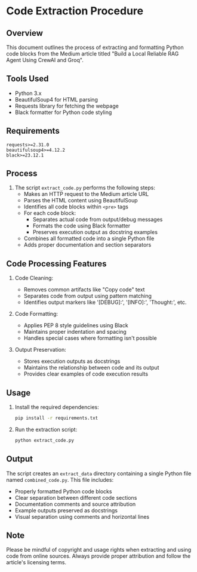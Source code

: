 # Code Extraction Procedure

## Overview
This document outlines the process of extracting and formatting Python code blocks from the Medium article titled "Build a Local Reliable RAG Agent Using CrewAI and Groq".

## Tools Used
- Python 3.x
- BeautifulSoup4 for HTML parsing
- Requests library for fetching the webpage
- Black formatter for Python code styling

## Requirements
```
requests>=2.31.0
beautifulsoup4>=4.12.2
black>=23.12.1
```

## Process
1. The script `extract_code.py` performs the following steps:
   - Makes an HTTP request to the Medium article URL
   - Parses the HTML content using BeautifulSoup
   - Identifies all code blocks within `<pre>` tags
   - For each code block:
     * Separates actual code from output/debug messages
     * Formats the code using Black formatter
     * Preserves execution output as docstring examples
   - Combines all formatted code into a single Python file
   - Adds proper documentation and section separators

## Code Processing Features
1. Code Cleaning:
   - Removes common artifacts like "Copy code" text
   - Separates code from output using pattern matching
   - Identifies output markers like '[DEBUG]:', '[INFO]:', 'Thought:', etc.

2. Code Formatting:
   - Applies PEP 8 style guidelines using Black
   - Maintains proper indentation and spacing
   - Handles special cases where formatting isn't possible

3. Output Preservation:
   - Stores execution outputs as docstrings
   - Maintains the relationship between code and its output
   - Provides clear examples of code execution results

## Usage
1. Install the required dependencies:
   ```bash
   pip install -r requirements.txt
   ```

2. Run the extraction script:
   ```bash
   python extract_code.py
   ```

## Output
The script creates an `extract_data` directory containing a single Python file named `combined_code.py`. This file includes:
- Properly formatted Python code blocks
- Clear separation between different code sections
- Documentation comments and source attribution
- Example outputs preserved as docstrings
- Visual separation using comments and horizontal lines

## Note
Please be mindful of copyright and usage rights when extracting and using code from online sources. Always provide proper attribution and follow the article's licensing terms.
